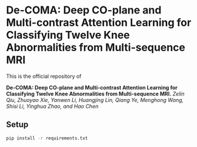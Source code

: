 # De-COMA: Deep CO-plane and Multi-contrast Attention Learning for Classifying Twelve Knee Abnormalities from Multi-sequence MRI
This is the official repository of 

**De-COMA: Deep CO-plane and Multi-contrast Attention Learning for Classifying Twelve Knee Abnormalities from Multi-sequence MRI.** 
*Zelin Qiu, Zhuoyao Xie, Yanwen Li, Huangjing Lin, Qiang Ye, Menghong Wang, Shisi Li, Yinghua Zhao, and Hao Chen*

## Setup
```bash
pip install -r requirements.txt
```



